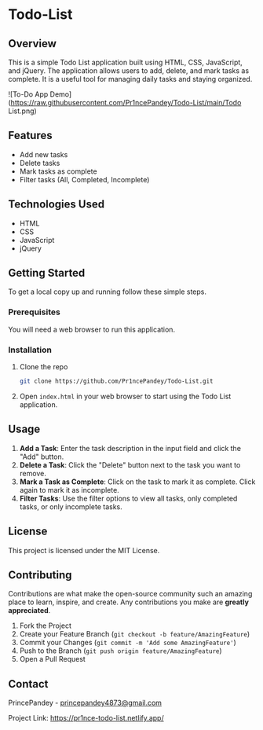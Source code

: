 # Todo-List

## Overview

This is a simple Todo List application built using HTML, CSS, JavaScript, and jQuery. The application allows users to add, delete, and mark tasks as complete. It is a useful tool for managing daily tasks and staying organized.

![To-Do App Demo](https://raw.githubusercontent.com/Pr1ncePandey/Todo-List/main/Todo List.png)

## Features

- Add new tasks
- Delete tasks
- Mark tasks as complete
- Filter tasks (All, Completed, Incomplete)

## Technologies Used

- HTML
- CSS
- JavaScript
- jQuery

## Getting Started

To get a local copy up and running follow these simple steps.

### Prerequisites

You will need a web browser to run this application.

### Installation

1. Clone the repo
   ```sh
   git clone https://github.com/Pr1ncePandey/Todo-List.git
   ```
2. Open `index.html` in your web browser to start using the Todo List application.

## Usage

1. **Add a Task**: Enter the task description in the input field and click the "Add" button.
2. **Delete a Task**: Click the "Delete" button next to the task you want to remove.
3. **Mark a Task as Complete**: Click on the task to mark it as complete. Click again to mark it as incomplete.
4. **Filter Tasks**: Use the filter options to view all tasks, only completed tasks, or only incomplete tasks.

## License
This project is licensed under the MIT License.

## Contributing

Contributions are what make the open-source community such an amazing place to learn, inspire, and create. Any contributions you make are **greatly appreciated**.

1. Fork the Project
2. Create your Feature Branch (`git checkout -b feature/AmazingFeature`)
3. Commit your Changes (`git commit -m 'Add some AmazingFeature'`)
4. Push to the Branch (`git push origin feature/AmazingFeature`)
5. Open a Pull Request

## Contact

PrincePandey - princepandey4873@gmail.com

Project Link: https://pr1nce-todo-list.netlify.app/
